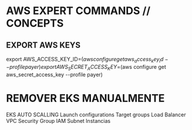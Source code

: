 # AWS EXPERT COMMANDS // CONCEPTS

## EXPORT AWS KEYS

export AWS_ACCESS_KEY_ID=$(aws configure get aws_access_key_id --profile payer)
export AWS_SECRET_ACCESS_KEY=$(aws configure get aws_secret_access_key --profile payer)



# REMOVER EKS MANUALMENTE

EKS
AUTO SCALLING
Launch configurations
Target groups
Load Balancer
VPC
Security Group
IAM
Subnet
Instancias